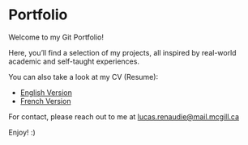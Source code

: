 # Portfolio

Welcome to my Git Portfolio!

Here, you’ll find a selection of my projects, all inspired by real-world academic and self-taught experiences.

You can also take a look at my CV (Resume):
- [English Version](Lucas_Renaudie_CV_English.pdf)
- [French Version](Lucas_Renaudie_CV_Français.pdf)

For contact, please reach out to me at lucas.renaudie@mail.mcgill.ca

Enjoy! :)
